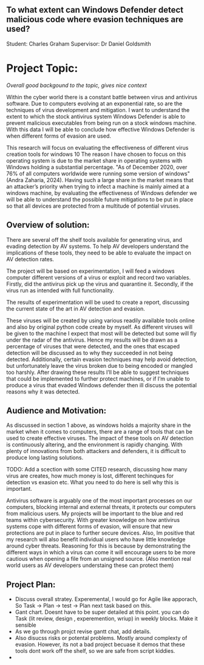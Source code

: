 ## To what extent can Windows Defender detect malicious code where evasion techniques are used?

Student: Charles Graham
Supervisor: Dr Daniel Goldsmith

# Project Topic:

*Overall good backgound to the topic, gives nice context*

Within the cyber world there is a constant battle between virus and antivirus software. Due to computers evolving at an exponential rate, so are the techniques of virus development and mitigation. 
I want to understand the extent to which the stock antivirus system Windows Defender is able to prevent malicious executables from being run on a stock windows machine. 
With this data I will be able to conclude how effective Windows Defender is when different forms of evasion are used.  

This research will focus on evaluating the effectiveness of different virus creation tools for windows 10
The reason I have chosen to focus on this operating system is due to the market share in operating systems with Windows holding a substantial percentage. 
"As of December 2020, over 76% of all computers worldwide were running some version of windows" (Andra Zaharia, 2024).
Having such a large share in the market means that an attacker’s priority when trying to infect a machine is mainly aimed at a windows machine, by evaluating the 
effectiveness of Windows defender we will be able to understand the possible future mitigations to be put in place so that all devices are protected from a multitude 
of potential viruses.

## Overview of solution:

There are several off the shelf tools available for generating virus, and evading detection by AV systems.
To help AV developers understand the implications of these tools, they need to be able to evaluate the impact on AV detection rates.

The project will be based on experimentation, I will feed a windows computer different versions of a virus or exploit and record two variables. Firstly, 
did the antivirus pick up the virus and quarantine it. Secondly, if the virus run as intended with full functionality. 

The results of experimentation will be used to create a report, discussing the current state of the art in AV detection and evasion.

These viruses will be created by using various readily available tools online and also by original python code create by myself. As different viruses will be given to the machine I expect that most will be detected 
but some will fly under the radar of the antivirus. Hence my results will be drawn as a percentage of viruses that were detected, and the ones that escaped detection 
will be discussed as to why they succeeded in not being detected. Additionally, certain evasion techniques may help avoid detection, but unfortunately leave the virus broken due to being encoded or mangled too harshly.
After drawing these results I’ll be able to suggest techniques that could be implemented to further protect machines, or if I’m unable to produce a virus that evaded Windows defender then ill discuss the potential reasons why it was detected.

## Audience and Motivation:

As discussed in section 1 above, as windows holds a majority share in the market when it comes to computers, there are a range of tools that can be used to create effective viruses.
The impact of these tools on AV detection is continuously altering, and the environment is rapidly changing. With plenty of innovations from both attackers and defenders, it is difficult to produce long lasting solutions.

TODO:  Add a scection with some CITED research, discussing how many virus are creates,  how much money is lost, different techinques for detection vs exasion etc.  What you need to do here is sell why this is important.

Antivirus software is arguably one of the most important processes on our computers, blocking internal and external threats, it protects our computers from malicious 
users. My projects will be important to the blue and red teams within cybersecurity. With greater knowledge on how antivirus systems cope with different forms of 
evasion, will ensure that new protections are put in place to further secure devices. Also, Im positive that my research will also benefit individual users who have little
knowledge around cyber threats. Reasoning for this is because by demonstrating the different ways in which a virus can come it will encourage users to be more cautious when
opening a file from an unsigned source.   (Also mention real world users as AV developers understaing these can protect them)

## Project Plan:

  - Discuss overall stratey.  Experemental,  I would go for Agile like apporach,  So Task -> Plan -> test -> Plan next task based on this.
  - Gant chart.  Doesnt have to be super detailed at this point.  you can do Task (lit review, design , experemention, wriup) in weekly blocks. Make it sensible
  - As we go through projct revise gantt chat, add details. 
  - Also disucss risks or potental problems.  Mostly around complexty of evasion.  However, its not a bad project becuase it demos that these tools dont work off the shelf, so we are safe from script kiddies.
  - 
